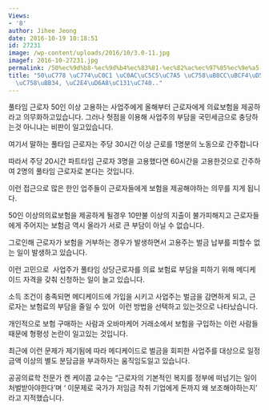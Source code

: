 ```yaml
---
Views:
- '8'
author: Jihee Jeong
date: 2016-10-19 10:18:51
id: 27231
image: /wp-content/uploads/2016/10/3.0-11.jpg
imagef: 2016-10-27231.jpg
permalink: /50%ec%9d%b8-%ec%9d%b4%ec%83%81-%ec%82%ac%ec%97%85%ec%9e%a5-%ec%9d%98%eb%a3%8c%eb%b3%b4%ed%97%98%ec%a0%9c%ea%b3%b5%ec%9d%98%eb%ac%b4-%ec%8b%a4%ed%9a%a8%ec%84%b1%ec%9d%80/
title: "50\uC778 \uC774\uC0C1 \uC0AC\uC5C5\uC7A5 \uC758\uB8CC\uBCF4\uD5D8\uC81C\uACF5\
  \uC758\uBB34, \uC2E4\uD6A8\uC131\uC740.."
---
```


풀타임 근로자 50인 이상 고용하는 사업주에게 올해부터 근로자에게 의료보험을 제공하라고 의무화하고있습니다. 그러나 헛점을 이용해 사업주의 부담을 국민세금으로 충당하는것 아니냐는 비판이 일고있습니다.

여기서 말하는 풀타임 근로자는 주당 30시간 이상 근로를 1명분의 노동으로 간주합니다

따라서 주당 20시간 파트타임 근로자 3명을 고용했다면 60시간을 고용한것으로 간주하여 2명의 풀타임 근로자로 본다는 것입니다.

이런 접근으로 많은 한인 업주들이 근로자들에게 보험을 제공해야하는 의무를 지게 됩니다.

50인 이상의의료보험을 제공하게 될경우 10만불 이상의 지출이 불가피해지고 근로자들에게 주어지는 보험금 역시 올라가 서로 큰 부담이 아닐 수 없습니다.

그로인해 근로자가 보험을 거부하는 경우가 발생하면서 고용주는 벌금 납부를 피할수 없는 일이 발생하고 있습니다.

이런 고민으로  사업주가 풀타임 상당근로자를 의료 보험료 부담을 피하기 위해 메디케이드 자격을 갖춰 신청하는 일이 늘고 있습니다.

소득 조건이 충족되면 메디케이드에 가입을 시키고 사업주는 벌금을 감면하게 되고, 근로자는 보험료의 부담을 줄일 수 있어  이런 방법을 선택하고 있는것으로 나타났습니다.

개인적으로 보험 구매하는 사람과 오바마케어 거래소에서 보험을 구입하는 이런 사람들때문에 형평성 논란이 일고있는 것입니다.

최근에 이런 문제가 제기됨에 따라 메디케이드로 벌금을 회피한 사업주를 대상으로 일정 금액 이상의 별도 분담금을 부과하자는 움직임도일고 있습니다.

공공의료학 전문가 켄 케이콥 교수는 “근로자의 기본적인 복지를 정부에 떠넘기는 일이 처벌받아야한다&#8217;며 ‘ 이문제로 국가가 저임금 착취 기업에게 돈까지 왜 보조해야하는지’ 라고 지적했습니다.

&nbsp;

&nbsp;

&nbsp;

&nbsp;
